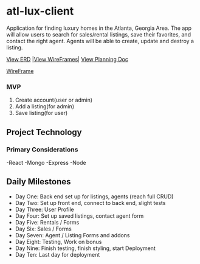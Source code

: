 # atl-lux-client #

Application for finding luxury homes in the Atlanta, Georgia Area. The app will allow users to search for sales/rental listings, save their favorites, and contact the right agent. Agents will be able to create, update and destroy a listing. 

[View ERD](https://dm2306files.storage.live.com/y4mtRkIi0ejURFShwVdvtEHaU9c5t4hcEgfU1KsNjjqdvBs5rkNzjmofgZHQnLXWo6Zl7uVRpHVo8EZ6Zd23A2yUWDuKtlJTLKDBSgrsWBRbFXm_ZDCR-sFtKhjzYpO4coo4CtxrSD2hUIDaLz64NgPyMDY0USdt3N0K3bw8rVvBUTW2jDqlmE5bHvkb838riPk?width=642&height=402&cropmode=none) |[View WireFrames](https://1drv.ms/u/s!AstWKsf2p6kyqAq-Tp5szgnlIFSM?e=YUzyNB)| [View Planning Doc](https://1drv.ms/w/s!AstWKsf2p6kyqBADdlnkEX2ss9JG?e=yIj5WR)

[WireFrame](https://dm2306files.storage.live.com/y4mYE0MMn0HAWDBOP1CfMPBuD7T0AZdUlOmEI-9sLdQiIwqPEqt2KHS2S7WJC7E0uO32aXnPBYPQdSH3EJnbjjGhHExUcIaZAuI-QC3BRpuoMefToMTv5kWZc8kbKKxTgO2DVqEPCeD0iWP6BaMA03p9pPNJKDseTsNjTx9schJ_AIuGsKNoKU5oYPavup3AmDi?width=659&height=660&cropmode=none)

### MVP ###
1. Create account(user or admin)
2. Add a listing(for admin)
3. Save listing(for user)

## Project Technology ##

### Primary Considerations ###
-React
-Mongo
-Express
-Node


## Daily Milestones

- Day One: Back end set up for listings, agents (reach full CRUD)
- Day Two: Set up front end, connect to back end, slight tests
- Day Three: User Profile
- Day Four: Set up saved listings, contact agent form
- Day Five: Rentals / Forms
- Day Six: Sales / Forms
- Day Seven: Agent / Listing Forms and addons
- Day Eight: Testing, Work on bonus
- Day Nine: Finish testing, finish styling, start Deployment
- Day Ten: Last day for deployment
